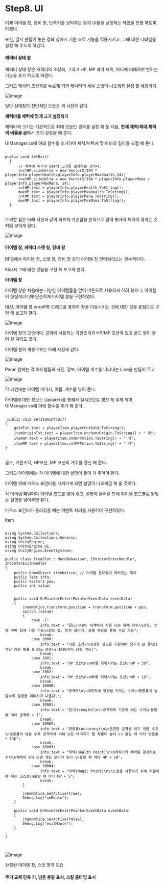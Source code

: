 # Step8. UI


이제 아이템 창, 장비 창, 단축키를 보여주는 등의 UI들을 설정하는 작업을 진행 하도록 하겠다.

또한, 앞서 만들어 놓은 강화 창에서 기원 조각 기능을 적용시키고, 그에 대한 디테일을 설정 해 주도록 하겠다.

#### 캐릭터 상태 창

캐릭터 상태 창은 캐릭터의 초상화, 그리고 HP, MP 바가 체력, 마나에 비례하여 변하는 기능을 추가 하도록 하겠다.

그리고 캐릭터 초상화를 누르게 되면 캐릭터의 세부 스탯이 나오게끔 설정 할 예정이다.

![image](https://user-images.githubusercontent.com/66288087/197345349-165bf9d8-ff99-45bb-a4f8-e498e475b949.png)

일단 상태창의 전반적인 모습은 위 사진과 같다.

**체력바를 체력에 맞게 크기 설정하기**

체력바의 크기는 기본적으로 최대 모습인 경우를 설정 해 둔 다음, **현재 체력/최대 체력의 비율을 곱**해서 크기 설정을 해 준다.

UIManager.cs에 아래 함수를 추가하여 체력/마력에 맞게 바의 길이를 조절 해 준다.
<pre>
<code>
public void SetBar()
  {
      // 체력에 따라서 Bar의 크기를 설정하는 것이다.
      rectHP.sizeDelta = new Vector2(194 * playerInfo.playerHealth/playerInfo.playerMaxHealth,24);
      rectMP.sizeDelta = new Vector2(194 * playerInfo.playerMana / playerInfo.playerMaxMana, 24);
      cntHP.text = playerInfo.playerHealth.ToString();
      maxHP.text = playerInfo.playerMaxHealth.ToString();
      cntMP.text = playerInfo.playerMana.ToString();
      maxMP.text = playerInfo.playerMaxMana.ToString();
  }
</code>
</pre>

주의할 점은 아래 사진과 같이 좌표의 기준점을 왼쪽으로 잡아 놓아야 체력이 깎이는 것처럼 보이게 된다.

![image](https://user-images.githubusercontent.com/66288087/197345905-863dfa77-7f7a-47d6-a4ee-8dadcfd367c6.png)


#### 아이템 창, 캐릭터 스탯 창, 장비 창

RPG에서 아이템 창, 스탯 창, 장비 창 등의 아이템 창 인터페이스는 필수적이다.

따라서 그에 대한 것들을 구현 해 보고자 한다.

**아이템 창**

아이템 창은 처음에는 다양한 아이템들을 얻어 버튼으로 사용하게 하려 했으나, 아이템이 한정적이기에 단순하게 아이템 창을 구현하였다.

대신, 아이템 창 on/off와 드래그를 통하여 창을 이동시키는 것에 대한 것을 중점으로 구현 해 보고자 한다.

![image](https://user-images.githubusercontent.com/66288087/197664869-ea9d725a-b6c6-4628-9d4d-fec920e48f2a.png)

아이템 창의 모습이다. 강화에 사용되는 기원조각과 HP/MP 포션이 있고 골드 양이 들어 갈 자리도 있다.

아이템 창의 계층구조는 아래 사진과 같다.

![image](https://user-images.githubusercontent.com/66288087/197677685-504a092c-c010-4fe5-bb77-0b8a1a1e42cd.png)

Panel 안에는 각 아이템들의 사진, 정보, 아이템 개수를 나타내는 Line을 만들어 주고

![image](https://user-images.githubusercontent.com/66288087/197677773-cc1f6f21-36e3-4b20-a1cb-b11fe6676066.png)

각 라인에는 아이템 이미지, 이름, 개수를 넣어 준다.

아이템에 대한 정보는 Update()를 통해서 실시간으로 갱신 해 주게 되며 UIManager.cs에 아래 함수를 추가 해 준다.

<pre>
<code>
 public void SetItemInfoUI()
{
    goldTxt.text = playerItem.playerCntGold.ToString();
    itemOriginTxt.text = playerItem.enchantOrigin.ToString() + " 개";
    itemHP.text = playerItem.cntHPPotion.ToString() + " 개";
    itemMP.text = playerItem.cntMPPotion.ToString() + " 개";
}
</code>
</pre>

골드, 기원조각, HP포션, MP 포션의 개수를 갱신 해 준다.

그리고 아이템에는 각 아이템에 대한 설명이 들어 가 주어야 한다.

아이템 위에 마우스 포인터를 가져가게 되면 설명이 나오게끔 해 줄 것이다.

각 아이템 패널마다 아이템 코드를 넣어 주고, 설명이 들어갈 판에 아이템 코드별로 알맞는 설명을 넣어주면 된다.

마우스 포인터가 올라갔을 때는 이벤트 처리를 사용하여 구현하였다.

Item
<pre>
<code>
using System.Collections;
using System.Collections.Generic;
using UnityEngine;
using UnityEngine.UI;
using UnityEngine.EventSystems;

public class ItemSlot : MonoBehaviour, IPointerEnterHandler, IPointerExitHandler
{
    public GameObject itemNotice; // 아이템 정보들이 적혀있는 객체
    public Text info;
    public Vector3 pos;
    public int value;
    

    public void OnPointerEnter(PointerEventData eventData)
    {
        itemNotice.transform.position = transform.position + pos;
        switch (value)
        {
            case -1:
                info.text = "골드\n\n이 세계에서 사용 되는 화폐 단위\n강화, 상점 구매 등에 이용 가능\n점프 맵, 던전 클리어, 광물 파밍을 통해 수급 가능";
                break;
            case 2000:
                info.text = "기원 조각\n\n강화 성공을 기원하며 생기게 된 돌\n1 개당 강화 확률 0.5%p 상승\n(100%까지 상승 가능)";
                break;
            case 2001:
                info.text = "HP 포션\n\nHP를 회복시키는 포션\nHP + 30";
                break;
            case 2002:
                info.text = "MP 포션\n\nMP를 회복시키는 포션\nMP + 10";
                break;
            case 10000:
                info.text = "공격력\n\n데미지에 영향을 미치는 수치\n명중률이 높을수록 일정한 데미지가 나온다.";
                break;
            case 10001:
                info.text = "힘(Strength)\n\n공격력의 기준이 되는 수치\n올릴 때 마다 공격력 + 1";
                break;
            case 10002:
                info.text = "명중률(Accuracy)\n\n온전한 공격을 하기 위한 수치\n명중률이 낮을 수록 공격력에 비해 낮은 데미지가 뜰 확률이 높다.\n 올릴 때 마다 명중률 + 1%p";
                break;
            case 10003:
                info.text = "체력(Health Point)\n\n캐릭터의 체력을 결정하는 수치\n체력이 0이 되면 게임 오버가 된다.\n올릴 때 마다 HP + 10";
                break;
            case 10004:
                info.text = "마력(Magic Point)\n\n스킬을 사용하기 위해 지불해야 하는 코스트\n올릴 때 마다 MP + 5";
                break;
        }
        
        itemNotice.SetActive(true);
        Debug.Log("onMouse");
    }

    public void OnPointerExit(PointerEventData eventData)
    {
        itemNotice.SetActive(false);
        Debug.Log("exitMouse");
    }

}

</code>
</pre>


![image](https://user-images.githubusercontent.com/66288087/197345428-ed24d972-f022-4a8d-baba-5ccf59d08ac1.png)

완성된 아이템 창, 스탯 창의 모습




#### 무기 교체 단축 키, 남은 총알 표시, 스킬 쿨타임 표시






